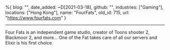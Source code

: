 %{
  blog: "",
  date_added: ~D[2021-03-18],
  github: "",
  industries: ["Gaming"],
  locations: ["Hong Kong"],
  name: "FourFats",
  old_id: 715,
  url: "https://www.fourfats.com"
}

---

Four Fats is an independent game studio, creator of Toons shooter 2, Blackmoor 2, and more...
One of the Fat takes care of all our servers and Elixir is his first choice.
